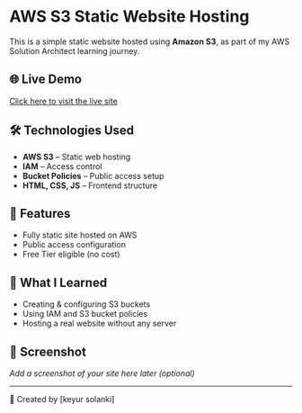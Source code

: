 # AWS S3 Static Website Hosting

This is a simple static website hosted using **Amazon S3**, as part of my AWS Solution Architect learning journey.

## 🌐 Live Demo
[Click here to visit the live site](https://YOUR-S3-ENDPOINT)

## 🛠️ Technologies Used
- **AWS S3** – Static web hosting
- **IAM** – Access control
- **Bucket Policies** – Public access setup
- **HTML, CSS, JS** – Frontend structure

## 📁 Features
- Fully static site hosted on AWS
- Public access configuration
- Free Tier eligible (no cost)

## 🧠 What I Learned
- Creating & configuring S3 buckets
- Using IAM and S3 bucket policies
- Hosting a real website without any server

## 📸 Screenshot
_Add a screenshot of your site here later (optional)_

---

👤 Created by [keyur solanki]
